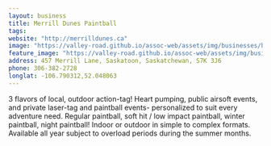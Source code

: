 ```yaml
---
layout: business
title: Merrill Dunes Paintball
tags:
website: "http://merrilldunes.ca"
image: "https://valley-road.github.io/assoc-web/assets/img/businesses/hero-merrill-dunes.jpg"
feature_image: "https://valley-road.github.io/assoc-web/assets/img/businesses/image-merrill-dunes.jpg"
address: 457 Merrill Lane, Saskatoon, Saskatchewan, S7K 3J6
phone: 306-382-2728
longlat: -106.790312,52.048063
---
```

3 flavors of local, outdoor action-tag! Heart pumping, public airsoft events, and private laser-tag and paintball events- personalized to suit every adventure need. Regular paintball, soft hit / low impact paintball, winter paintball, night paintball! Indoor or outdoor in simple to complex formats.  Available all year subject to overload periods during the summer months.
